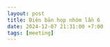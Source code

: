 ```yaml
---
layout: post
title: Biên bản họp nhóm lần 6
date: 2024-12-07 21:31:00 +7:00
tags: [meeting]
---
```


<object data="/assets/pdfs/BienBanHopNhom_L6.pdf" width="100%" height="1000" type="application/pdf"></object>